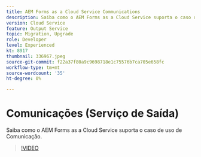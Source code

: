 ```yaml
---
title: AEM Forms as a Cloud Service Communications
description: Saiba como o AEM Forms as a Cloud Service suporta o caso de uso de Comunicações.
version: Cloud Service
feature: Output Service
topic: Migration, Upgrade
role: Developer
level: Experienced
kt: 8917
thumbnail: 336967.jpeg
source-git-commit: f22a37f80a9c9698718e1c75576b7ca705e658fc
workflow-type: tm+mt
source-wordcount: '35'
ht-degree: 0%

---
```



# Comunicações (Serviço de Saída)

Saiba como o AEM Forms as a Cloud Service suporta o caso de uso de Comunicação.

>[!VIDEO](https://video.tv.adobe.com/v/336967/?quality=12&learn=on)
